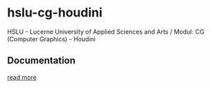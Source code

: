 # hslu-cg-houdini
HSLU - Lucerne University of Applied Sciences and Arts / Modul: CG (Computer Graphics) - Houdini

## Documentation
[read more](doc/doc.md)
